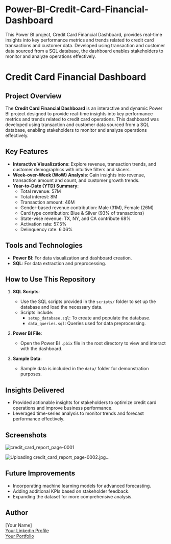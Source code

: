 # Power-BI-Credit-Card-Financial-Dashboard
This Power BI project, Credit Card Financial Dashboard, provides real-time insights into key performance metrics and trends related to credit card transactions and customer data. Developed using transaction and customer data sourced from a SQL database, the dashboard enables stakeholders to monitor and analyze operations effectively.

# Credit Card Financial Dashboard

## Project Overview
The **Credit Card Financial Dashboard** is an interactive and dynamic Power BI project designed to provide real-time insights into key performance metrics and trends related to credit card operations. This dashboard was developed using transaction and customer data sourced from a SQL database, enabling stakeholders to monitor and analyze operations effectively.

## Key Features
- **Interactive Visualizations**: Explore revenue, transaction trends, and customer demographics with intuitive filters and slicers.
- **Week-over-Week (WoW) Analysis**: Gain insights into revenue, transaction amount and count, and customer growth trends.
- **Year-to-Date (YTD) Summary**:
  - Total revenue: 57M
  - Total interest: 8M
  - Transaction amount: 46M
  - Gender-based revenue contribution: Male (31M), Female (26M)
  - Card type contribution: Blue & Silver (93% of transactions)
  - State-wise revenue: TX, NY, and CA contribute 68%
  - Activation rate: 57.5%
  - Delinquency rate: 6.06%

## Tools and Technologies
- **Power BI**: For data visualization and dashboard creation.
- **SQL**: For data extraction and preprocessing.

## How to Use This Repository
1. **SQL Scripts**:
   - Use the SQL scripts provided in the `scripts/` folder to set up the database and load the necessary data.
   - Scripts include:
     - `setup_database.sql`: To create and populate the database.
     - `data_queries.sql`: Queries used for data preprocessing.

2. **Power BI File**:
   - Open the Power BI `.pbix` file in the root directory to view and interact with the dashboard.

3. **Sample Data**:
   - Sample data is included in the `data/` folder for demonstration purposes.

## Insights Delivered
- Provided actionable insights for stakeholders to optimize credit card operations and improve business performance.
- Leveraged time-series analysis to monitor trends and forecast performance effectively.

## Screenshots
![credit_card_report_page-0001](https://github.com/user-attachments/assets/3ccf7883-d488-48c6-bf45-dfa04e621db0)

![Uploading credit_card_report_page-0002.jpg…]()



## Future Improvements
- Incorporating machine learning models for advanced forecasting.
- Adding additional KPIs based on stakeholder feedback.
- Expanding the dataset for more comprehensive analysis.

## Author
[Your Name]  
[Your LinkedIn Profile](#)  
[Your Portfolio](#)
